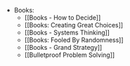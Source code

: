 - Books:
	- [[Books - How to Decide]]
	- [[Books: Creating Great Choices]]
	- [[Books - Systems Thinking]]
	- [[Books: Fooled By Randomness]]
	- [[Books - Grand Strategy]]
	- [[Bulletproof Problem Solving]]